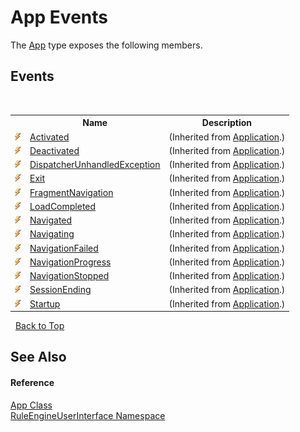 # App Events
 

The <a href="91eae498-e2dd-b07f-ee14-4c797a92fe80">App</a> type exposes the following members.


## Events
&nbsp;<table><tr><th></th><th>Name</th><th>Description</th></tr><tr><td>![Public event](media/pubevent.gif "Public event")</td><td><a href="http://msdn2.microsoft.com/en-us/library/ms587994" target="_blank">Activated</a></td><td> (Inherited from <a href="http://msdn2.microsoft.com/en-us/library/ms588794" target="_blank">Application</a>.)</td></tr><tr><td>![Public event](media/pubevent.gif "Public event")</td><td><a href="http://msdn2.microsoft.com/en-us/library/ms587995" target="_blank">Deactivated</a></td><td> (Inherited from <a href="http://msdn2.microsoft.com/en-us/library/ms588794" target="_blank">Application</a>.)</td></tr><tr><td>![Public event](media/pubevent.gif "Public event")</td><td><a href="http://msdn2.microsoft.com/en-us/library/ms587996" target="_blank">DispatcherUnhandledException</a></td><td> (Inherited from <a href="http://msdn2.microsoft.com/en-us/library/ms588794" target="_blank">Application</a>.)</td></tr><tr><td>![Public event](media/pubevent.gif "Public event")</td><td><a href="http://msdn2.microsoft.com/en-us/library/ms587997" target="_blank">Exit</a></td><td> (Inherited from <a href="http://msdn2.microsoft.com/en-us/library/ms588794" target="_blank">Application</a>.)</td></tr><tr><td>![Public event](media/pubevent.gif "Public event")</td><td><a href="http://msdn2.microsoft.com/en-us/library/ms587998" target="_blank">FragmentNavigation</a></td><td> (Inherited from <a href="http://msdn2.microsoft.com/en-us/library/ms588794" target="_blank">Application</a>.)</td></tr><tr><td>![Public event](media/pubevent.gif "Public event")</td><td><a href="http://msdn2.microsoft.com/en-us/library/ms588001" target="_blank">LoadCompleted</a></td><td> (Inherited from <a href="http://msdn2.microsoft.com/en-us/library/ms588794" target="_blank">Application</a>.)</td></tr><tr><td>![Public event](media/pubevent.gif "Public event")</td><td><a href="http://msdn2.microsoft.com/en-us/library/ms588002" target="_blank">Navigated</a></td><td> (Inherited from <a href="http://msdn2.microsoft.com/en-us/library/ms588794" target="_blank">Application</a>.)</td></tr><tr><td>![Public event](media/pubevent.gif "Public event")</td><td><a href="http://msdn2.microsoft.com/en-us/library/ms588003" target="_blank">Navigating</a></td><td> (Inherited from <a href="http://msdn2.microsoft.com/en-us/library/ms588794" target="_blank">Application</a>.)</td></tr><tr><td>![Public event](media/pubevent.gif "Public event")</td><td><a href="http://msdn2.microsoft.com/en-us/library/aa345443" target="_blank">NavigationFailed</a></td><td> (Inherited from <a href="http://msdn2.microsoft.com/en-us/library/ms588794" target="_blank">Application</a>.)</td></tr><tr><td>![Public event](media/pubevent.gif "Public event")</td><td><a href="http://msdn2.microsoft.com/en-us/library/ms588004" target="_blank">NavigationProgress</a></td><td> (Inherited from <a href="http://msdn2.microsoft.com/en-us/library/ms588794" target="_blank">Application</a>.)</td></tr><tr><td>![Public event](media/pubevent.gif "Public event")</td><td><a href="http://msdn2.microsoft.com/en-us/library/ms588005" target="_blank">NavigationStopped</a></td><td> (Inherited from <a href="http://msdn2.microsoft.com/en-us/library/ms588794" target="_blank">Application</a>.)</td></tr><tr><td>![Public event](media/pubevent.gif "Public event")</td><td><a href="http://msdn2.microsoft.com/en-us/library/ms588006" target="_blank">SessionEnding</a></td><td> (Inherited from <a href="http://msdn2.microsoft.com/en-us/library/ms588794" target="_blank">Application</a>.)</td></tr><tr><td>![Public event](media/pubevent.gif "Public event")</td><td><a href="http://msdn2.microsoft.com/en-us/library/ms588007" target="_blank">Startup</a></td><td> (Inherited from <a href="http://msdn2.microsoft.com/en-us/library/ms588794" target="_blank">Application</a>.)</td></tr></table>&nbsp;
<a href="#app-events">Back to Top</a>

## See Also


#### Reference
<a href="91eae498-e2dd-b07f-ee14-4c797a92fe80">App Class</a><br /><a href="4fd79996-bd1b-85c7-594d-379d79269e64">RuleEngineUserInterface Namespace</a><br />